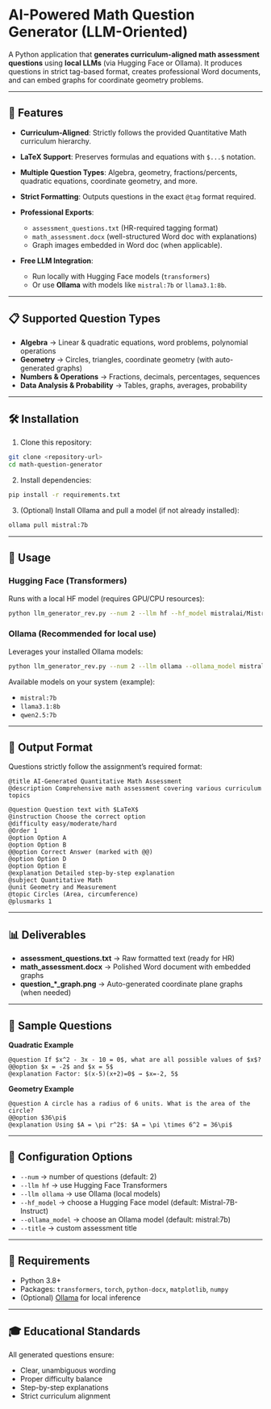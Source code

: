 # AI-Powered Math Question Generator (LLM-Oriented)

A Python application that **generates curriculum-aligned math assessment questions** using **local LLMs** (via Hugging Face or Ollama).
It produces questions in strict tag-based format, creates professional Word documents, and can embed graphs for coordinate geometry problems.

---

## 🌟 Features

* **Curriculum-Aligned**: Strictly follows the provided Quantitative Math curriculum hierarchy.
* **LaTeX Support**: Preserves formulas and equations with `$...$` notation.
* **Multiple Question Types**: Algebra, geometry, fractions/percents, quadratic equations, coordinate geometry, and more.
* **Strict Formatting**: Outputs questions in the exact `@tag` format required.
* **Professional Exports**:

  * `assessment_questions.txt` (HR-required tagging format)
  * `math_assessment.docx` (well-structured Word doc with explanations)
  * Graph images embedded in Word doc (when applicable).
* **Free LLM Integration**:

  * Run locally with Hugging Face models (`transformers`)
  * Or use **Ollama** with models like `mistral:7b` or `llama3.1:8b`.

---

## 📋 Supported Question Types

* **Algebra** → Linear & quadratic equations, word problems, polynomial operations
* **Geometry** → Circles, triangles, coordinate geometry (with auto-generated graphs)
* **Numbers & Operations** → Fractions, decimals, percentages, sequences
* **Data Analysis & Probability** → Tables, graphs, averages, probability

---

## 🛠️ Installation

1. Clone this repository:

```bash
git clone <repository-url>
cd math-question-generator
```

2. Install dependencies:

```bash
pip install -r requirements.txt
```

3. (Optional) Install Ollama and pull a model (if not already installed):

```bash
ollama pull mistral:7b
```

---

## 🚀 Usage

### Hugging Face (Transformers)

Runs with a local HF model (requires GPU/CPU resources):

```bash
python llm_generator_rev.py --num 2 --llm hf --hf_model mistralai/Mistral-7B-Instruct-v0.2
```

### Ollama (Recommended for local use)

Leverages your installed Ollama models:

```bash
python llm_generator_rev.py --num 2 --llm ollama --ollama_model mistral:7b
```

Available models on your system (example):

* `mistral:7b`
* `llama3.1:8b`
* `qwen2.5:7b`

---

## 📄 Output Format

Questions strictly follow the assignment’s required format:

```
@title AI-Generated Quantitative Math Assessment
@description Comprehensive math assessment covering various curriculum topics

@question Question text with $LaTeX$
@instruction Choose the correct option
@difficulty easy/moderate/hard
@Order 1
@option Option A
@option Option B
@@option Correct Answer (marked with @@)
@option Option D
@option Option E
@explanation Detailed step-by-step explanation
@subject Quantitative Math
@unit Geometry and Measurement
@topic Circles (Area, circumference)
@plusmarks 1
```

---

## 📊 Deliverables

* **assessment\_questions.txt** → Raw formatted text (ready for HR)
* **math\_assessment.docx** → Polished Word document with embedded graphs
* **question\_\*\_graph.png** → Auto-generated coordinate plane graphs (when needed)

---

## 🧪 Sample Questions

**Quadratic Example**

```
@question If $x^2 - 3x - 10 = 0$, what are all possible values of $x$?
@@option $x = -2$ and $x = 5$
@explanation Factor: $(x-5)(x+2)=0$ → $x=-2, 5$
```

**Geometry Example**

```
@question A circle has a radius of 6 units. What is the area of the circle?
@@option $36\pi$
@explanation Using $A = \pi r^2$: $A = \pi \times 6^2 = 36\pi$
```

---

## 🔧 Configuration Options

* `--num` → number of questions (default: 2)
* `--llm hf` → use Hugging Face Transformers
* `--llm ollama` → use Ollama (local models)
* `--hf_model` → choose a Hugging Face model (default: Mistral-7B-Instruct)
* `--ollama_model` → choose an Ollama model (default: mistral:7b)
* `--title` → custom assessment title

---

## 📝 Requirements

* Python 3.8+
* Packages: `transformers`, `torch`, `python-docx`, `matplotlib`, `numpy`
* (Optional) [Ollama](https://ollama.ai) for local inference

---

## 🎓 Educational Standards

All generated questions ensure:

* Clear, unambiguous wording
* Proper difficulty balance
* Step-by-step explanations
* Strict curriculum alignment

